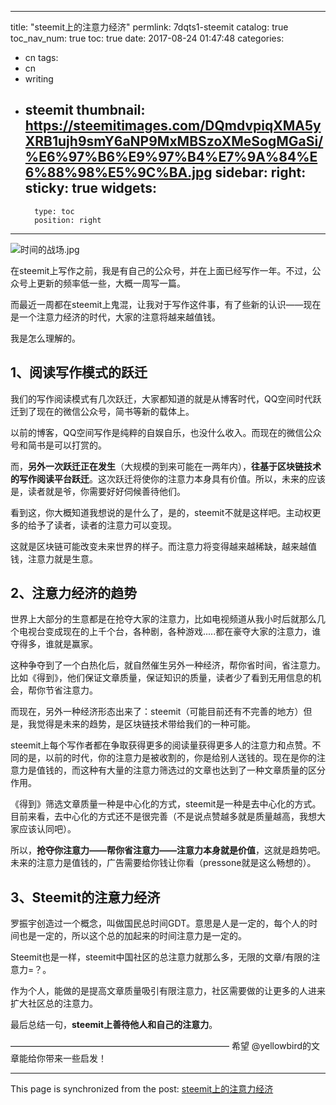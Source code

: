 
---
title: "steemit上的注意力经济"
permlink: 7dqts1-steemit
catalog: true
toc_nav_num: true
toc: true
date: 2017-08-24 01:47:48
categories:
- cn
tags:
- cn
- writing
- steemit
thumbnail: https://steemitimages.com/DQmdvpiqXMA5yXRB1ujh9smY6aNP9MxMBSzoXMeSogMGaSi/%E6%97%B6%E9%97%B4%E7%9A%84%E6%88%98%E5%9C%BA.jpg
sidebar:
    right:
        sticky: true
widgets:
    -
        type: toc
        position: right
---


![时间的战场.jpg](https://steemitimages.com/DQmdvpiqXMA5yXRB1ujh9smY6aNP9MxMBSzoXMeSogMGaSi/%E6%97%B6%E9%97%B4%E7%9A%84%E6%88%98%E5%9C%BA.jpg)

在steemit上写作之前，我是有自己的公众号，并在上面已经写作一年。不过，公众号上更新的频率低一些，大概一周写一篇。

而最近一周都在steemit上鬼混，让我对于写作这件事，有了些新的认识——现在是一个注意力经济的时代，大家的注意将越来越值钱。

我是怎么理解的。

## 1、阅读写作模式的跃迁
我们的写作阅读模式有几次跃迁，大家都知道的就是从博客时代，QQ空间时代跃迁到了现在的微信公众号，简书等新的载体上。

以前的博客，QQ空间写作是纯粹的自娱自乐，也没什么收入。而现在的微信公众号和简书是可以打赏的。

而，**另外一次跃迁正在发生**（大规模的到来可能在一两年内），**往基于区块链技术的写作阅读平台跃迁**。这次跃迁将使你的注意力本身具有价值。所以，未来的应该是，读者就是爷，你需要好好伺候善待他们。

看到这，你大概知道我想说的是什么了，是的，steemit不就是这样吧。主动权更多的给予了读者，读者的注意力可以变现。

这就是区块链可能改变未来世界的样子。而注意力将变得越来越稀缺，越来越值钱，注意力就是生意。

## 2、注意力经济的趋势
世界上大部分的生意都是在抢夺大家的注意力，比如电视频道从我小时后就那么几个电视台变成现在的上千个台，各种剧，各种游戏.....都在豪夺大家的注意力，谁夺得多，谁就是赢家。

这种争夺到了一个白热化后，就自然催生另外一种经济，帮你省时间，省注意力。比如《得到》，他们保证文章质量，保证知识的质量，读者少了看到无用信息的机会，帮你节省注意力。

而现在，另外一种经济形态出来了：steemit（可能目前还有不完善的地方）但是，我觉得是未来的趋势，是区块链技术带给我们的一种可能。

steemit上每个写作者都在争取获得更多的阅读量获得更多人的注意力和点赞。不同的是，以前的时代，你的注意力是被收割的，你是给别人送钱的。现在是你的注意力是值钱的，而这种有大量的注意力筛选过的文章也达到了一种文章质量的区分作用。

《得到》筛选文章质量一种是中心化的方式，steemit是一种是去中心化的方式。目前来看，去中心化的方式还不是很完善（不是说点赞越多就是质量越高，我想大家应该认同吧）。


所以，**抢夺你注意力——帮你省注意力——注意力本身就是价值**，这就是趋势吧。未来的注意力是值钱的，广告需要给你钱让你看（pressone就是这么畅想的）。

## 3、Steemit的注意力经济
罗振宇创造过一个概念，叫做国民总时间GDT。意思是人是一定的，每个人的时间也是一定的，所以这个总的加起来的时间注意力是一定的。

Steemit也是一样，steemit中国社区的总注意力就那么多，无限的文章/有限的注意力=？。

作为个人，能做的是提高文章质量吸引有限注意力，社区需要做的让更多的人进来扩大社区总的注意力。

最后总结一句，**steemit上善待他人和自己的注意力**。


—————————————————————————
希望 @yellowbird的文章能给你带来一些启发！

- - -

This page is synchronized from the post: [steemit上的注意力经济](https://steemit.com/@yellowbird/7dqts1-steemit)
